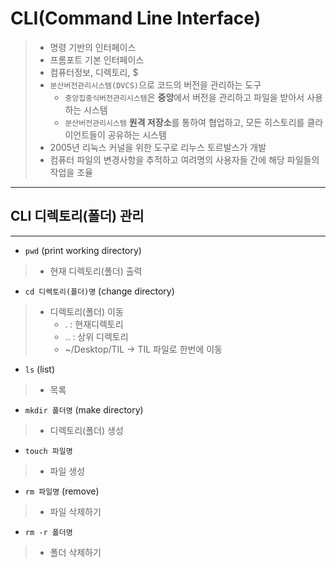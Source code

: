 # CLI(Command Line Interface)
>- 명령 기반의 인터페이스
>- 프롬포트 기본 인터페이스
>- 컴퓨터정보, 디렉토리, $
>- `분산버전관리시스템(DVCS)`으로 코드의 버전을 관리하는 도구
>   - `중앙집중식버전관리시스템`은 **중앙**에서 버전을 관리하고 파일을 받아서 사용하는 시스템
>   - `분산버전관리시스템` **원격 저장소**를 통하여 협업하고, 모든 히스토리를 클라이언트들이 공유하는 시스템
>- 2005년 리눅스 커널을 위한 도구로 리누스 토르발스가 개발
>- 컴퓨터 파일의 변경사항을 추적하고 여려명의 사용자들 간에 해당 파일들의 작업을 조율
---
## CLI 디렉토리(폴더) 관리
---
- `pwd` (print working directory)
>    - 현재 디렉토리(폴더) 출력
- `cd 디렉토리(폴더)명` (change directory)
>    - 디렉토리(폴더) 이동
>        - . : 현재디렉토리
>        - .. : 상위 디렉토리
>        - ~/Desktop/TIL -> TIL 파일로 한번에 이동
- `ls` (list) 
>    - 목록
- `mkdir 폴더명` (make directory)
>    - 디렉토리(폴더) 생성
- `touch 파일명`
>    - 파일 생성
- `rm 파일명` (remove)
>    - 파일 삭제하기
- `rm -r 폴더명`
>    - 폴더 삭제하기

